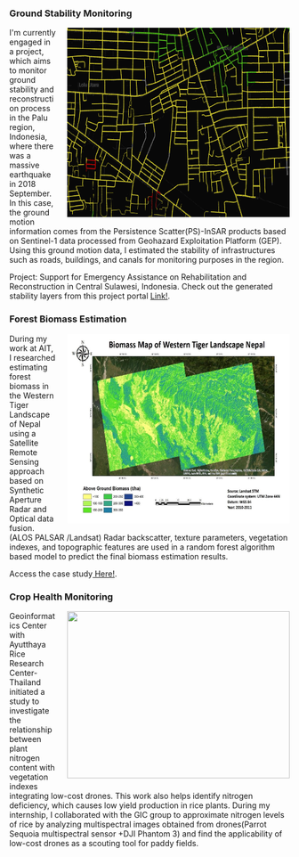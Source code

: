 <style>
img {
  float: right;
  margin: 0px 0px 15px 20px;
}
</style>

### Ground Stability Monitoring
<p><img src="/gifs/adbg.gif" width="400" height="340">
I'm currently engaged in a project, which aims to monitor ground stability and reconstruction process in the Palu region, Indonesia, where there was a massive earthquake in 2018 September.  In this case, the ground motion information comes from the Persistence Scatter(PS)-InSAR products based on Sentinel-1 data processed from Geohazard Exploitation Platform (GEP). Using this ground motion data, I estimated the stability of infrastructures such as roads, buildings, and canals for monitoring purposes in the region.
<p>
Project: Support for Emergency Assistance on Rehabilitation and Reconstruction in Central Sulawesi, Indonesia.
Check out the generated stability layers from this project portal <a href="https://pgeo.ait.ac.th/maps/" target="_blank"> Link!</a>.
</p>
</p>


### Forest Biomass Estimation
<p><img src="/images/biomass.PNG" width="400" height="340">
During my work at AIT, I researched estimating forest biomass in the Western Tiger Landscape of Nepal using a Satellite Remote Sensing approach based on Synthetic Aperture Radar and Optical data fusion. (ALOS PALSAR /Landsat)
Radar backscatter, texture parameters, vegetation indexes, and topographic features are used in a random forest algorithm based model to predict the final biomass estimation results.

<p>Access the case study<a href="https://github.com/chathumal93/Remote-Sensing-for-Biomass-Estimation" target="_blank"> Here!</a>.</p>
</p>


### Crop Health Monitoring 
<p><img src="/images/n2.png" width="400" height="300">
Geoinformatics Center with Ayutthaya Rice Research Center-Thailand initiated a study to investigate the relationship between plant nitrogen content with vegetation indexes integrating low-cost drones. This work also helps identify nitrogen deficiency, which causes low yield production in rice plants. During my internship, I collaborated with the GIC group to approximate nitrogen levels of rice by analyzing multispectral images obtained from drones(Parrot Sequoia multispectral sensor +DJI Phantom 3) and find the applicability of low-cost drones as a scouting tool for paddy fields.
</p>





